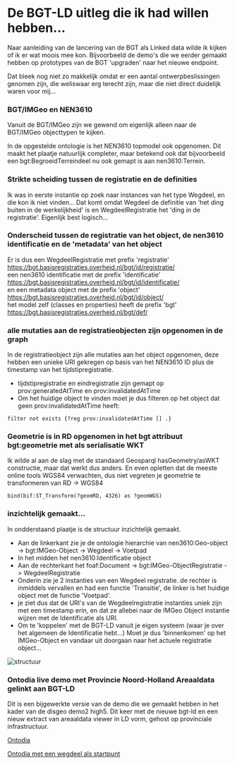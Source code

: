 # De BGT-LD uitleg die ik had willen hebben...

Naar aanleiding van de lancering van de BGT als Linked data wilde ik kijken of ik er wat moois mee kon. Bijvoorbeeld de demo's die we eerder
gemaakt hebben op prototypes van de BGT 'upgraden' naar het nieuwe endpoint.

Dat bleek nog niet zo makkelijk omdat er een aantal ontwerpbeslissingen genomen zijn, die weliswaar erg terecht zijn, maar die niet direct duidelijk waren voor mij...

### BGT/IMGeo en NEN3610

Vanuit de BGT/IMGeo zijn we gewend om eigenlijk alleen naar de BGT/IMGeo objecttypen te kijken.

In de opgestelde ontologie is het NEN3610 topmodel ook opgenomen. Dit maakt het plaatje natuurlijk completer, maar betekend ook dat bijvoorbeeld een bgt:BegroeidTerreindeel nu ook gemapt is aan nen3610:Terrein.

### Strikte scheiding tussen de registratie en de definities

Ik was in eerste instantie op zoek naar instances van het type Wegdeel, en die kon ik niet vinden... Dat komt omdat Wegdeel de definitie van 'het ding buiten in de werkelijkheid' is en WegdeelRegistratie het 'ding in de registratie'. Eigenlijk best logisch... 

### Onderscheid tussen de registratie van het object, de nen3610 identificatie en de 'metadata' van het object

Er is dus een WegdeelRegistratie met prefix 'registratie' <https://bgt.basisregistraties.overheid.nl/bgt/id/registratie/> <br>
een nen3610 identificatie met de prefix 'identificatie' <https://bgt.basisregistraties.overheid.nl/bgt/id/identificatie/> <br>
en een metadata object met de prefix 'object' <https://bgt.basisregistraties.overheid.nl/bgt/id/object/> <br>
het model zelf (classes en properties) heeft de prefix 'bgt' <https://bgt.basisregistraties.overheid.nl/bgt/def/> 

### alle mutaties aan de registratieobjecten zijn opgenomen in de graph

In de registratieobject zijn alle mutaties aan het object opgenomen, deze hebben een unieke URI gekregen op basis van het NEN3610 ID plus de timestamp van het tijdstipregistratie.
* tijdstipregistratie en eindregistratie zijn gemapt op prov:generatedAtTime en prov:invalidatedAtTime
* Om het huidige object te vinden moet je dus filteren op het object dat geen prov:invalidatedAtTime heeft:

```filter not exists {?reg prov:invalidatedAtTime [] .}```

### Geometrie is in RD opgenomen in het bgt attribuut bgt:geometrie met als serialisatie WKT

Ik wilde al aan de slag met de standaard Geosparql hasGeometry/asWKT constructie, maar dat werkt dus anders.
En even opletten dat de meeste online tools WGS84 verwachten, dus niet vegreten je geometrie te transformeren van RD -> WGS84

```bind(bif:ST_Transform(?geomRD, 4326) as ?geomWGS)```

### inzichtelijk gemaakt...

In ondderstaand plaatje is de structuur inzichtelijk gemaakt.

* Aan de linkerkant zie je de ontologie hierarchie van nen3610:Geo-object -> bgt:IMGeo-Object -> Wegdeel -> Voetpad
* In het midden het nen3610:Identificatie object
* Aan de rechterkant het foaf:Document -> bgt:IMGeo-ObjectRegistratie -> WegdeelRegistratie
* Onderin zie je 2 instanties van een Wegdeel registratie. de rechter is inmiddels vervallen en had een functie 'Transitie', de linker is het huidige object met de functie 'Voetpad'.
* je ziet dus dat de URI's van de Wegdeelregistratie instanties uniek zijn met een timestamp erin, en dat ze allebei naar de IMGeo Object instantie wijzen met de Identificatie als URI. 
* Om te 'koppelen' met de BGT-LD vanuit je eigen systeem (waar je over het algemeen de Identificatie hebt...) Moet je dus 'binnenkomen' op het IMGeo-Object en vandaar uit doorgaan naar het actuele registratie object...

![structuur](bgt-ld_structuur.png)

### Ontodia live demo met Provincie Noord-Holland Areaaldata gelinkt aan BGT-LD

Dit is een bijgewerkte versie van de demo die we gemaakt hebben in het kader van de disgeo demo2 high5. 
Dit keer met de nieuwe bgt-ld en een nieuw extract van areaaldata viewer in LD vorm, gehost op provinciale infrastructuur.

[Ontodia](https://provincienh.github.io/OTL/bgt-ld/ontodia/index.html)

[Ontodia met een wegdeel als startpunt](https://provincienh.github.io/OTL/bgt-ld/ontodia/index.html?resource=http://ad.noord-holland.nl/data/AD.000601CE86824CEC8B89DE27FAB9C3BA_fcl)
